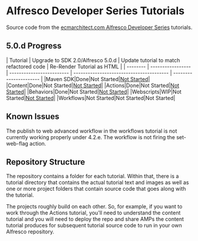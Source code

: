 Alfresco Developer Series Tutorials
===================================

Source code from the [ecmarchitect.com Alfresco Developer Series](http://ecmarchitect.com/alfresco-developer-series) tutorials.

5.0.d Progress
--------------

| Tutorial | Upgrade to SDK 2.0/Alfresco 5.0.d | Update tutorial to match refactored code | Re-Render Tutorial as HTML |
| -------- | ----------------- | ------------------------- | ---------------------------------------- | ---------------------- |
|Maven SDK|Done|Not Started|[Not Started](http://ecmarchitect.com/alfresco-developer-series-tutorials/maven-sdk/tutorial/tutorial.html)|
|Content|Done|Not Started|[Not Started](http://ecmarchitect.com/alfresco-developer-series-tutorials/content/tutorial/tutorial.html)|
|Actions|Done|Not Started|[Not Started](http://ecmarchitect.com/alfresco-developer-series-tutorials/actions/tutorial/tutorial.html)|
|Behaviors|Done|Not Started|[Not Started](http://ecmarchitect.com/alfresco-developer-series-tutorials/behaviors/tutorial/tutorial.html)|
|Webscripts|WIP|Not Started|[Not Started](http://ecmarchitect.com/alfresco-developer-series-tutorials/webscripts/tutorial/tutorial.html)|
|Workflows|Not Started|Not Started|Not Started|

Known Issues
------------

The publish to web advanced workflow in the workflows tutorial is not currently working properly under 4.2.e. The workflow is not firing the set-web-flag action.

Repository Structure
--------------------

The repository contains a folder for each tutorial. Within that, there is a tutorial directory that contains the actual tutorial text and images as well as one or more project folders that contain source code that goes along with the tutorial.

The projects roughly build on each other. So, for example, if you want to work through the Actions tutorial, you'll need to understand the content tutorial and you will need to deploy the repo and share AMPs the content tutorial produces for subsequent tutorial source code to run in your own Alfresco repository.
